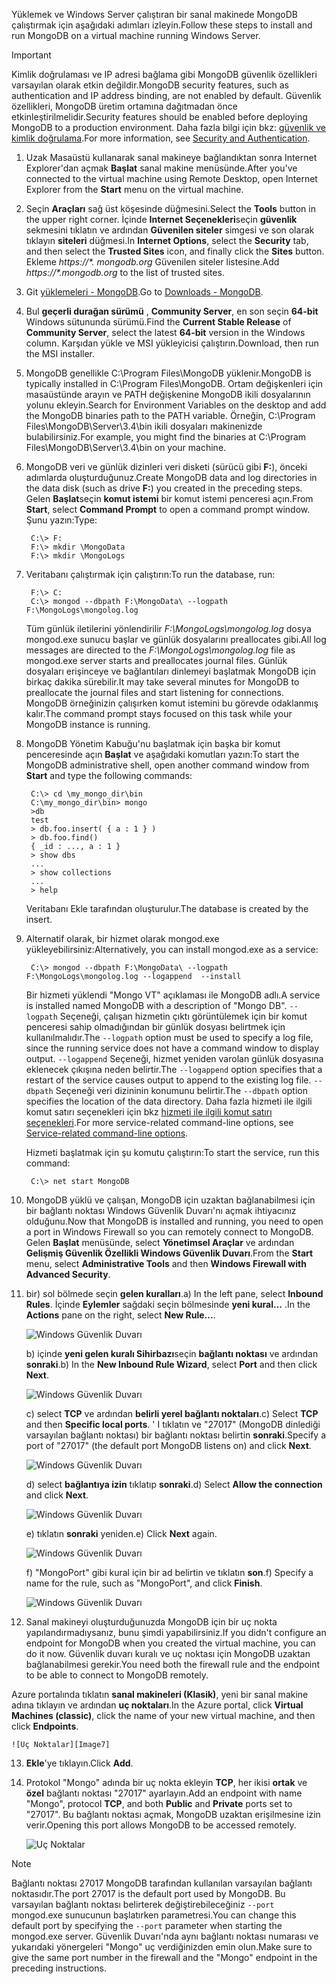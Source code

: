 <span data-ttu-id="2bad2-101">Yüklemek ve Windows Server çalıştıran bir sanal makinede MongoDB çalıştırmak için aşağıdaki adımları izleyin.</span><span class="sxs-lookup"><span data-stu-id="2bad2-101">Follow these steps to install and run MongoDB on a virtual machine running Windows Server.</span></span>

> [!IMPORTANT]
> <span data-ttu-id="2bad2-102">Kimlik doğrulaması ve IP adresi bağlama gibi MongoDB güvenlik özellikleri varsayılan olarak etkin değildir.</span><span class="sxs-lookup"><span data-stu-id="2bad2-102">MongoDB security features, such as authentication and IP address binding, are not enabled by default.</span></span> <span data-ttu-id="2bad2-103">Güvenlik özellikleri, MongoDB üretim ortamına dağıtmadan önce etkinleştirilmelidir.</span><span class="sxs-lookup"><span data-stu-id="2bad2-103">Security features should be enabled before deploying MongoDB to a production environment.</span></span>  <span data-ttu-id="2bad2-104">Daha fazla bilgi için bkz: [güvenlik ve kimlik doğrulama](http://www.mongodb.org/display/DOCS/Security+and+Authentication).</span><span class="sxs-lookup"><span data-stu-id="2bad2-104">For more information, see [Security and Authentication](http://www.mongodb.org/display/DOCS/Security+and+Authentication).</span></span>
>
>

1. <span data-ttu-id="2bad2-105">Uzak Masaüstü kullanarak sanal makineye bağlandıktan sonra Internet Explorer'dan açmak **Başlat** sanal makine menüsünde.</span><span class="sxs-lookup"><span data-stu-id="2bad2-105">After you've connected to the virtual machine using Remote Desktop, open Internet Explorer from the **Start** menu on the virtual machine.</span></span>
2. <span data-ttu-id="2bad2-106">Seçin **Araçları** sağ üst köşesinde düğmesini.</span><span class="sxs-lookup"><span data-stu-id="2bad2-106">Select the **Tools** button in the upper right corner.</span></span>  <span data-ttu-id="2bad2-107">İçinde **Internet Seçenekleri**seçin **güvenlik** sekmesini tıklatın ve ardından **Güvenilen siteler** simgesi ve son olarak tıklayın **siteleri** düğmesi.</span><span class="sxs-lookup"><span data-stu-id="2bad2-107">In **Internet Options**, select the **Security** tab, and then select the **Trusted Sites** icon, and finally click the **Sites** button.</span></span> <span data-ttu-id="2bad2-108">Ekleme *https://\*. mongodb.org* Güvenilen siteler listesine.</span><span class="sxs-lookup"><span data-stu-id="2bad2-108">Add *https://\*.mongodb.org* to the list of trusted sites.</span></span>
3. <span data-ttu-id="2bad2-109">Git [yüklemeleri - MongoDB](https://www.mongodb.com/download-center#community).</span><span class="sxs-lookup"><span data-stu-id="2bad2-109">Go to [Downloads - MongoDB](https://www.mongodb.com/download-center#community).</span></span>
4. <span data-ttu-id="2bad2-110">Bul **geçerli durağan sürümü** , **Community Server**, en son seçin **64-bit** Windows sütununda sürümü.</span><span class="sxs-lookup"><span data-stu-id="2bad2-110">Find the **Current Stable Release** of **Community Server**, select the latest **64-bit** version in the Windows column.</span></span> <span data-ttu-id="2bad2-111">Karşıdan yükle ve MSI yükleyicisi çalıştırın.</span><span class="sxs-lookup"><span data-stu-id="2bad2-111">Download, then run the MSI installer.</span></span>
5. <span data-ttu-id="2bad2-112">MongoDB genellikle C:\Program Files\MongoDB yüklenir.</span><span class="sxs-lookup"><span data-stu-id="2bad2-112">MongoDB is typically installed in C:\Program Files\MongoDB.</span></span> <span data-ttu-id="2bad2-113">Ortam değişkenleri için masaüstünde arayın ve PATH değişkenine MongoDB ikili dosyalarının yolunu ekleyin.</span><span class="sxs-lookup"><span data-stu-id="2bad2-113">Search for Environment Variables on the desktop and add the MongoDB binaries path to the PATH variable.</span></span> <span data-ttu-id="2bad2-114">Örneğin, C:\Program Files\MongoDB\Server\3.4\bin ikili dosyaları makinenizde bulabilirsiniz.</span><span class="sxs-lookup"><span data-stu-id="2bad2-114">For example, you might find the binaries at C:\Program Files\MongoDB\Server\3.4\bin on your machine.</span></span>
6. <span data-ttu-id="2bad2-115">MongoDB veri ve günlük dizinleri veri disketi (sürücü gibi **F:**), önceki adımlarda oluşturduğunuz.</span><span class="sxs-lookup"><span data-stu-id="2bad2-115">Create MongoDB data and log directories in the data disk (such as drive **F:**) you created in the preceding steps.</span></span> <span data-ttu-id="2bad2-116">Gelen **Başlat**seçin **komut istemi** bir komut istemi penceresi açın.</span><span class="sxs-lookup"><span data-stu-id="2bad2-116">From **Start**, select **Command Prompt** to open a command prompt window.</span></span>  <span data-ttu-id="2bad2-117">Şunu yazın:</span><span class="sxs-lookup"><span data-stu-id="2bad2-117">Type:</span></span>

        C:\> F:
        F:\> mkdir \MongoData
        F:\> mkdir \MongoLogs
7. <span data-ttu-id="2bad2-118">Veritabanı çalıştırmak için çalıştırın:</span><span class="sxs-lookup"><span data-stu-id="2bad2-118">To run the database, run:</span></span>

        F:\> C:
        C:\> mongod --dbpath F:\MongoData\ --logpath F:\MongoLogs\mongolog.log

    <span data-ttu-id="2bad2-119">Tüm günlük iletilerini yönlendirilir *F:\MongoLogs\mongolog.log* dosya mongod.exe sunucu başlar ve günlük dosyalarını preallocates gibi.</span><span class="sxs-lookup"><span data-stu-id="2bad2-119">All log messages are directed to the *F:\MongoLogs\mongolog.log* file as mongod.exe server starts and preallocates journal files.</span></span> <span data-ttu-id="2bad2-120">Günlük dosyaları erişinceye ve bağlantıları dinlemeyi başlatmak MongoDB için birkaç dakika sürebilir.</span><span class="sxs-lookup"><span data-stu-id="2bad2-120">It may take several minutes for MongoDB to preallocate the journal files and start listening for connections.</span></span> <span data-ttu-id="2bad2-121">MongoDB örneğinizin çalışırken komut istemini bu görevde odaklanmış kalır.</span><span class="sxs-lookup"><span data-stu-id="2bad2-121">The command prompt stays focused on this task while your MongoDB instance is running.</span></span>
8. <span data-ttu-id="2bad2-122">MongoDB Yönetim Kabuğu'nu başlatmak için başka bir komut penceresinde açın **Başlat** ve aşağıdaki komutları yazın:</span><span class="sxs-lookup"><span data-stu-id="2bad2-122">To start the MongoDB administrative shell, open another command window from **Start** and type the following commands:</span></span>

        C:\> cd \my_mongo_dir\bin  
        C:\my_mongo_dir\bin> mongo  
        >db  
        test
        > db.foo.insert( { a : 1 } )  
        > db.foo.find()  
        { _id : ..., a : 1 }  
        > show dbs  
        ...  
        > show collections  
        ...  
        > help  

    <span data-ttu-id="2bad2-123">Veritabanı Ekle tarafından oluşturulur.</span><span class="sxs-lookup"><span data-stu-id="2bad2-123">The database is created by the insert.</span></span>
9. <span data-ttu-id="2bad2-124">Alternatif olarak, bir hizmet olarak mongod.exe yükleyebilirsiniz:</span><span class="sxs-lookup"><span data-stu-id="2bad2-124">Alternatively, you can install mongod.exe as a service:</span></span>

        C:\> mongod --dbpath F:\MongoData\ --logpath F:\MongoLogs\mongolog.log --logappend  --install

    <span data-ttu-id="2bad2-125">Bir hizmeti yüklendi "Mongo VT" açıklaması ile MongoDB adlı.</span><span class="sxs-lookup"><span data-stu-id="2bad2-125">A service is installed named MongoDB with a description of "Mongo DB".</span></span> <span data-ttu-id="2bad2-126">`--logpath` Seçeneği, çalışan hizmetin çıktı görüntülemek için bir komut penceresi sahip olmadığından bir günlük dosyası belirtmek için kullanılmalıdır.</span><span class="sxs-lookup"><span data-stu-id="2bad2-126">The `--logpath` option must be used to specify a log file, since the running service does not have a command window to display output.</span></span>  <span data-ttu-id="2bad2-127">`--logappend` Seçeneği, hizmet yeniden varolan günlük dosyasına eklenecek çıkışına neden belirtir.</span><span class="sxs-lookup"><span data-stu-id="2bad2-127">The `--logappend` option specifies that a restart of the service causes output to append to the existing log file.</span></span>  <span data-ttu-id="2bad2-128">`--dbpath` Seçeneği veri dizininin konumunu belirtir.</span><span class="sxs-lookup"><span data-stu-id="2bad2-128">The `--dbpath` option specifies the location of the data directory.</span></span> <span data-ttu-id="2bad2-129">Daha fazla hizmeti ile ilgili komut satırı seçenekleri için bkz [hizmeti ile ilgili komut satırı seçenekleri][MongoWindowsSvcOptions].</span><span class="sxs-lookup"><span data-stu-id="2bad2-129">For more service-related command-line options, see [Service-related command-line options][MongoWindowsSvcOptions].</span></span>

    <span data-ttu-id="2bad2-130">Hizmeti başlatmak için şu komutu çalıştırın:</span><span class="sxs-lookup"><span data-stu-id="2bad2-130">To start the service, run this command:</span></span>

        C:\> net start MongoDB
10. <span data-ttu-id="2bad2-131">MongoDB yüklü ve çalışan, MongoDB için uzaktan bağlanabilmesi için bir bağlantı noktası Windows Güvenlik Duvarı'nı açmak ihtiyacınız olduğunu.</span><span class="sxs-lookup"><span data-stu-id="2bad2-131">Now that MongoDB is installed and running, you need to open a port in Windows Firewall so you can remotely connect to MongoDB.</span></span>  <span data-ttu-id="2bad2-132">Gelen **Başlat** menüsünde, select **Yönetimsel Araçlar** ve ardından **Gelişmiş Güvenlik Özellikli Windows Güvenlik Duvarı**.</span><span class="sxs-lookup"><span data-stu-id="2bad2-132">From the **Start** menu, select **Administrative Tools** and then **Windows Firewall with Advanced Security**.</span></span>
11. <span data-ttu-id="2bad2-133">bir) sol bölmede seçin **gelen kuralları**.</span><span class="sxs-lookup"><span data-stu-id="2bad2-133">a) In the left pane, select **Inbound Rules**.</span></span>  <span data-ttu-id="2bad2-134">İçinde **Eylemler** sağdaki seçin bölmesinde **yeni kural...** .</span><span class="sxs-lookup"><span data-stu-id="2bad2-134">In the **Actions** pane on the right, select **New Rule...**.</span></span>

    ![Windows Güvenlik Duvarı][Image1]

    <span data-ttu-id="2bad2-136">b) içinde **yeni gelen kuralı Sihirbazı**seçin **bağlantı noktası** ve ardından **sonraki**.</span><span class="sxs-lookup"><span data-stu-id="2bad2-136">b) In the **New Inbound Rule Wizard**, select **Port** and then click **Next**.</span></span>

    ![Windows Güvenlik Duvarı][Image2]

    <span data-ttu-id="2bad2-138">c) select **TCP** ve ardından **belirli yerel bağlantı noktaları**.</span><span class="sxs-lookup"><span data-stu-id="2bad2-138">c) Select **TCP** and then **Specific local ports**.</span></span>  <span data-ttu-id="2bad2-139">' I tıklatın ve "27017" (MongoDB dinlediği varsayılan bağlantı noktası) bir bağlantı noktası belirtin **sonraki**.</span><span class="sxs-lookup"><span data-stu-id="2bad2-139">Specify a port of "27017" (the default port MongoDB listens on) and click **Next**.</span></span>

    ![Windows Güvenlik Duvarı][Image3]

    <span data-ttu-id="2bad2-141">d) select **bağlantıya izin** tıklatıp **sonraki**.</span><span class="sxs-lookup"><span data-stu-id="2bad2-141">d) Select **Allow the connection** and click **Next**.</span></span>

    ![Windows Güvenlik Duvarı][Image4]

    <span data-ttu-id="2bad2-143">e) tıklatın **sonraki** yeniden.</span><span class="sxs-lookup"><span data-stu-id="2bad2-143">e) Click **Next** again.</span></span>

    ![Windows Güvenlik Duvarı][Image5]

    <span data-ttu-id="2bad2-145">f) "MongoPort" gibi kural için bir ad belirtin ve tıklatın **son**.</span><span class="sxs-lookup"><span data-stu-id="2bad2-145">f) Specify a name for the rule, such as "MongoPort", and click **Finish**.</span></span>

    ![Windows Güvenlik Duvarı][Image6]

12. <span data-ttu-id="2bad2-147">Sanal makineyi oluşturduğunuzda MongoDB için bir uç nokta yapılandırmadıysanız, bunu şimdi yapabilirsiniz.</span><span class="sxs-lookup"><span data-stu-id="2bad2-147">If you didn't configure an endpoint for MongoDB when you created the virtual machine, you can do it now.</span></span> <span data-ttu-id="2bad2-148">Güvenlik duvarı kuralı ve uç noktası için MongoDB uzaktan bağlanabilmesi gerekir.</span><span class="sxs-lookup"><span data-stu-id="2bad2-148">You need both the firewall rule and the endpoint to be able to connect to MongoDB remotely.</span></span>

  <span data-ttu-id="2bad2-149">Azure portalında tıklatın **sanal makineleri (Klasik)**, yeni bir sanal makine adına tıklayın ve ardından **uç noktaları**.</span><span class="sxs-lookup"><span data-stu-id="2bad2-149">In the Azure portal, click **Virtual Machines (classic)**, click the name of your new virtual machine, and then click **Endpoints**.</span></span>

    ![Uç Noktalar][Image7]

13. <span data-ttu-id="2bad2-151">**Ekle**'ye tıklayın.</span><span class="sxs-lookup"><span data-stu-id="2bad2-151">Click **Add**.</span></span>

14. <span data-ttu-id="2bad2-152">Protokol "Mongo" adında bir uç nokta ekleyin **TCP**, her ikisi **ortak** ve **özel** bağlantı noktası "27017" ayarlayın.</span><span class="sxs-lookup"><span data-stu-id="2bad2-152">Add an endpoint with name "Mongo", protocol **TCP**, and both **Public** and **Private** ports set to "27017".</span></span> <span data-ttu-id="2bad2-153">Bu bağlantı noktası açmak, MongoDB uzaktan erişilmesine izin verir.</span><span class="sxs-lookup"><span data-stu-id="2bad2-153">Opening this port allows MongoDB to be accessed remotely.</span></span>

    ![Uç Noktalar][Image9]

> [!NOTE]
> <span data-ttu-id="2bad2-155">Bağlantı noktası 27017 MongoDB tarafından kullanılan varsayılan bağlantı noktasıdır.</span><span class="sxs-lookup"><span data-stu-id="2bad2-155">The port 27017 is the default port used by MongoDB.</span></span> <span data-ttu-id="2bad2-156">Bu varsayılan bağlantı noktası belirterek değiştirebileceğiniz `--port` mongod.exe sunucunun başlatırken parametresi.</span><span class="sxs-lookup"><span data-stu-id="2bad2-156">You can change this default port by specifying the `--port` parameter when starting the mongod.exe server.</span></span> <span data-ttu-id="2bad2-157">Güvenlik Duvarı'nda aynı bağlantı noktası numarası ve yukarıdaki yönergeleri "Mongo" uç verdiğinizden emin olun.</span><span class="sxs-lookup"><span data-stu-id="2bad2-157">Make sure to give the same port number in the firewall and the "Mongo" endpoint in the preceding instructions.</span></span>
>
>

[MongoDownloads]: http://www.mongodb.org/downloads

[MongoWindowsSvcOptions]: http://www.mongodb.org/display/DOCS/Windows+Service


[Image1]: ./media/install-and-run-mongo-on-win2k8-vm/WinFirewall1.png
[Image2]: ./media/install-and-run-mongo-on-win2k8-vm/WinFirewall2.png
[Image3]: ./media/install-and-run-mongo-on-win2k8-vm/WinFirewall3.png
[Image4]: ./media/install-and-run-mongo-on-win2k8-vm/WinFirewall4.png
[Image5]: ./media/install-and-run-mongo-on-win2k8-vm/WinFirewall5.png
[Image6]: ./media/install-and-run-mongo-on-win2k8-vm/WinFirewall6.png
[Image7]: ./media/install-and-run-mongo-on-win2k8-vm/menusendpointadd.png
<!-- Removed 03/08/2017. Not in new portal. -->
<!-- [Image8]: ./media/install-and-run-mongo-on-win2k8-vm/WinVmAddEndpoint2.png
-->
[Image9]: ./media/install-and-run-mongo-on-win2k8-vm/newendpointdetails.png
